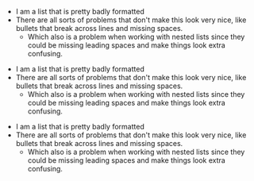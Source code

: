 * I am a list that is pretty badly formatted
* There are all sorts of problems that don't make this look very nice, like bullets that
  break across lines and missing spaces.
  * Which also is a problem when working with nested lists since they could be missing
    leading spaces and make things look extra confusing.

- I am a list that is pretty badly formatted
- There are all sorts of problems that don't make this look very nice, like bullets that
  break across lines and missing spaces.
  - Which also is a problem when working with nested lists since they could be missing
    leading spaces and make things look extra confusing.

+ I am a list that is pretty badly formatted
+ There are all sorts of problems that don't make this look very nice, like bullets that
  break across lines and missing spaces.
  + Which also is a problem when working with nested lists since they could be missing
    leading spaces and make things look extra confusing.
